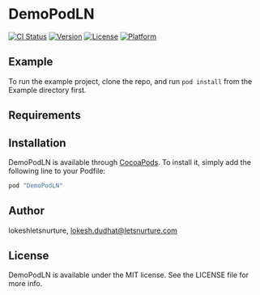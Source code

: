 # DemoPodLN

[![CI Status](http://img.shields.io/travis/lokeshletsnurture/DemoPodLN.svg?style=flat)](https://travis-ci.org/lokeshletsnurture/DemoPodLN)
[![Version](https://img.shields.io/cocoapods/v/DemoPodLN.svg?style=flat)](http://cocoapods.org/pods/DemoPodLN)
[![License](https://img.shields.io/cocoapods/l/DemoPodLN.svg?style=flat)](http://cocoapods.org/pods/DemoPodLN)
[![Platform](https://img.shields.io/cocoapods/p/DemoPodLN.svg?style=flat)](http://cocoapods.org/pods/DemoPodLN)

## Example

To run the example project, clone the repo, and run `pod install` from the Example directory first.

## Requirements

## Installation

DemoPodLN is available through [CocoaPods](http://cocoapods.org). To install
it, simply add the following line to your Podfile:

```ruby
pod "DemoPodLN"
```

## Author

lokeshletsnurture, lokesh.dudhat@letsnurture.com

## License

DemoPodLN is available under the MIT license. See the LICENSE file for more info.
